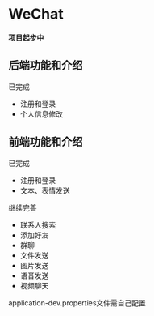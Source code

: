 # WeChat
**项目起步中**

## 后端功能和介绍
已完成
- 注册和登录
- 个人信息修改

## 前端功能和介绍
已完成
- 注册和登录
- 文本、表情发送

继续完善
- 联系人搜索
- 添加好友
- 群聊
- 文件发送
- 图片发送
- 语音发送
- 视频聊天

application-dev.properties文件需自己配置
